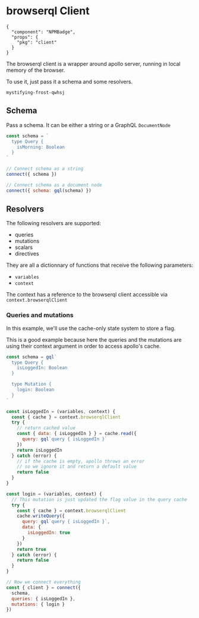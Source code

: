 # browserql Client

```component
{
  "component": "NPMBadge",
  "props": {
    "pkg": "client"
  }
}
```

The browserql client is a wrapper around apollo server, running in local memory of the browser.

To use it, just pass it a schema and some resolvers.

```sandbox
mystifying-frost-qwhsj
```

## Schema

Pass a schema. It can be either a string or a GraphQL `DocumentNode`

```javascript
const schema = `
  type Query {
    isMorning: Boolean
  }
`

// Connect schema as a string
connect({ schema })

// Connect schema as a document node
connect({ schema: gql(schema) })
```

## Resolvers

The following resolvers are supported:

- queries
- mutations
- scalars
- directives

They are all a dictionnary of functions that receive the following parameters:

- `variables`
- `context`

The context has a reference to the browserql client accessible via `context.browserqlClient`

### Queries and mutations

In this example, we'll use the cache-only state system to store a flag.

This is a good example because here the queries and the mutations are using their context argument in order to access apollo's cache.

```javascript
const schema = gql`
  type Query {
    isLoggedIn: Boolean
  }

  type Mutation {
    login: Boolean
  }
`

const isLoggedIn = (variables, context) {
  const { cache } = context.browserqlClient
  try {
    // return cached value
    const { data: { isLoggedIn } } = cache.read({
      query: gql`query { isLoggedIn }`
    })
    return isLoggedIn
  } catch (error) {
    // if the cache is empty, apollo throws an error
    // so we ignore it and return a default value
    return false
  }
}

const login = (variables, context) {
  // This mutation is just updated the flag value in the query cache
  try {
    const { cache } = context.browserqlClient
    cache.writeQuery({
      query: gql`query { isLoggedIn }`,
      data: {
        isLoggedIn: true
      }
    })
    return true
  } catch (error) {
    return false
  }
}

// Now we connect everything
const { client } = connect({
  schema,
  queries: { isLoggedIn },
  mutations: { login }
})

```
